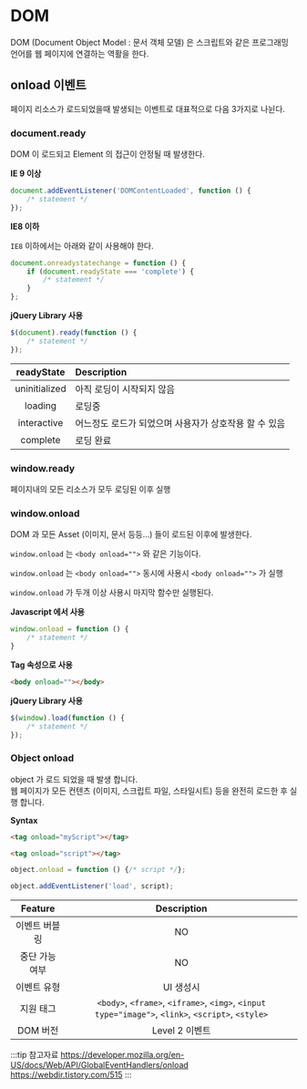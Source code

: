 # DOM

DOM (Document Object Model : 문서 객체 모델) 은 스크립트와 같은 프로그래밍 언어를 웹 페이지에 연결하는 역활을 한다.

## onload 이벤트

페이지 리소스가 로드되었을때 발생되는 이벤트로 대표적으로 다음 3가지로 나뉜다.

### document.ready

DOM 이 로드되고 Element 의 접근이 안정될 때 발생한다.

**IE 9 이상**

```javascript
document.addEventListener('DOMContentLoaded', function () {
    /* statement */
});
```

**IE8 이하**

`IE8` 이하에서는 아래와 같이 사용해야 한다.

```javascript
document.onreadystatechange = function () {
    if (document.readyState === 'complete') {
        /* statement */
    }
};
```

**jQuery Library 사용**

```javascript
$(document).ready(function () {
    /* statement */
});
```

|readyState|Description|
|:--:|:--|
|uninitialized|아직 로딩이 시작되지 않음|
|loading|로딩중|
|interactive|어느정도 로드가 되었으며 사용자가 상호작용 할 수 있음|
|complete|로딩 완료|

### window.ready

페이지내의 모든 리소스가 모두 로딩된 이후 실행

### window.onload

DOM 과 모든 Asset (이미지, 문서 등등...) 들이 로드된 이후에 발생한다.

`window.onload` 는 `<body onload="">` 와 같은 기능이다.

`window.onload` 는 `<body onload="">` 동시에 사용시 `<body onload="">` 가 실행

`window.onload` 가 두개 이상 사용시 마지막 함수만 실행된다.

**Javascript 에서 사용**

```javascript
window.onload = function () {
    /* statement */
}
```

**Tag 속성으로 사용**

```html
<body onload=""></body>
```

**jQuery Library 사용**

```javascript
$(window).load(function () {
    /* statement */
});
```

### Object onload

object 가 로드 되었을 때 발생 합니다.  
웹 페이지가 모든 컨텐츠 (이미지, 스크립트 파일, 스타일시트) 등을 완전히 로드한 후 실행 합니다.

**Syntax**

```html
<tag onload="myScript"></tag>
```

```html
<tag onload="script"></tag>
```

```javascript
object.onload = function () {/* script */};
```

```javascript
object.addEventListener('load', script);
```

| Feature | Description |
| :---: | :---: |
| 이벤트 버블링 | NO |
| 중단 가능 여부 | NO |
| 이벤트 유형 | UI 생성시 |
| 지원 태그 | `<body>`, `<frame>`, `<iframe>`, `<img>`, `<input type="image">`, `<link>`, `<script>`, `<style>`  |
| DOM 버전 | Level 2 이벤트 |

:::tip 참고자료
<https://developer.mozilla.org/en-US/docs/Web/API/GlobalEventHandlers/onload>  
<https://webdir.tistory.com/515>
:::